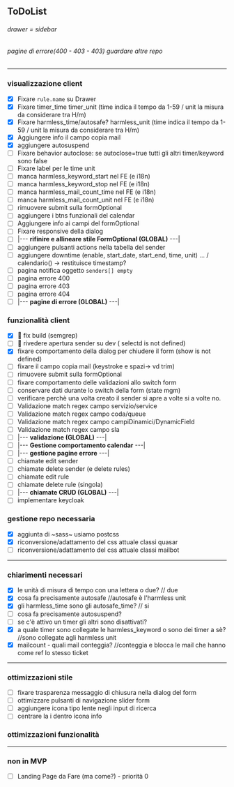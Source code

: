 ## ToDoList

###### drawer = sidebar

###### pagine di errore(400 - 403 - 403) guardare altre repo

<hr>

### visualizzazione client

- [x] Fixare `rule.name` su Drawer
- [x] Fixare timer_time timer_unit (time indica il tempo da 1-59 / unit la misura da considerare tra H/m)
- [x] Fixare harmless_time/autosafe? harmless_unit (time indica il tempo da 1-59 / unit la misura da considerare tra H/m)
- [x] Aggiungere info il campo copia mail
- [x] aggiungere autosuspend
- [ ] Fixare behavior autoclose: se autoclose=true tutti gli altri timer/keyword sono false
- [ ] Fixare label per le time unit
- [ ] manca harmless_keyword_start nel FE (e i18n)
- [ ] manca harmless_keyword_stop nel FE (e i18n)
- [ ] manca harmless_mail_count_time nel FE (e i18n)
- [ ] manca harmless_mail_count_unit nel FE (e i18n)
- [ ] rimuovere submit sulla formOptional
- [ ] aggiungere i btns funzionali del calendar
- [ ] Aggiungere info ai campi del formOptional
- [ ] Fixare responsive della dialog
- [ ] |--- <b>rifinire e allineare stile FormOptional (GLOBAL)</b> ---|
- [ ] aggiungere pulsanti actions nella tabella del sender
- [ ] aggiungere downtime (enable, start_date, start_end, time, unit) ... / calendario() -> restituisce timestamp?
- [ ] pagina notifica oggetto `senders[] empty`
- [ ] pagina errore 400
- [ ] pagina errore 403
- [ ] pagina errore 404
- [ ] |--- <b>pagine di errore (GLOBAL)</b> ---|

### funzionalità client
- [x] :rotating_light: fix build (semgrep)
- [ ] :rotating_light: rivedere apertura sender su dev ( selectd is not defined)
- [x] fixare comportamento della dialog per chiudere il form (show is not defined)
- [ ] fixare il campo copia mail (keystroke e spazi-> vd trim)
- [ ] rimuovere submit sulla formOptional
- [ ] fixare comportamento delle validazioni allo switch form
- [ ] conservare dati durante lo switch della form (state mgm)
- [ ] verificare perchè una volta creato il sender si apre a volte si a volte no.
- [ ] Validazione match regex campo servizio/service
- [ ] Validazione match regex campo coda/queue
- [ ] Validazione match regex campo campiDinamici/DynamicField
- [ ] Validazione match regex campo sla
- [ ] |--- <b>validazione (GLOBAL)</b> ---|
- [ ] |--- <b>Gestione comportamento calendar</b> ---|
- [ ] |--- <b>gestione pagine errore</b> ---|
- [ ] chiamate edit sender
- [ ] chiamate delete sender (e delete rules)
- [ ] chiamate edit rule
- [ ] chiamate delete rule (singola)
- [ ] |--- <b>chiamate CRUD (GLOBAL)</b> ---|
- [ ] implementare keycloak

### gestione repo necessaria

- [x] aggiunta di ~sass~ usiamo postcss
- [x] riconversione/adattamento del css attuale classi quasar
- [ ] riconversione/adattamento del css attuale classi mailbot

<hr>

### chiarimenti necessari

- [x] le unità di misura di tempo con una lettera o due? // due
- [x] cosa fa precisamente autosafe //autosafe è l'harmless unit
- [x] gli harmless_time sono gli autosafe_time? // si
- [ ] cosa fa precisamente autosuspend?
- [ ] se c'è attivo un timer gli altri sono disattivati?
- [x] a quale timer sono collegate le harmless_keyword o sono dei timer a sè? //sono collegate agli harmless unit
- [x] mailcount - quali mail conteggia? //conteggia e blocca le mail che hanno come ref lo stesso ticket

<hr>

### ottimizzazioni stile

- [ ] fixare trasparenza messaggio di chiusura nella dialog del form
- [ ] ottimizzare pulsanti di navigazione slider form
- [ ] aggiungere icona tipo lente negli input di ricerca
- [ ] centrare la i dentro icona info

### ottimizzazioni funzionalità

<hr>

### non in MVP

- [ ] Landing Page da Fare (ma come?) - priorità 0
